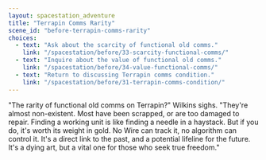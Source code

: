 ```yaml
---
layout: spacestation_adventure
title: "Terrapin Comms Rarity"
scene_id: "before-terrapin-comms-rarity"
choices:
  - text: "Ask about the scarcity of functional old comms."
    link: "/spacestation/before/33-scarcity-functional-comms/"
  - text: "Inquire about the value of functional old comms."
    link: "/spacestation/before/34-value-functional-comms/"
  - text: "Return to discussing Terrapin comms condition."
    link: "/spacestation/before/31-terrapin-comms-condition/"
---
```


"The rarity of functional old comms on Terrapin?" Wilkins sighs. "They're almost non-existent. Most have been scrapped, or are too damaged to repair. Finding a working unit is like finding a needle in a haystack. But if you do, it's worth its weight in gold. No Wire can track it, no algorithm can control it. It's a direct link to the past, and a potential lifeline for the future. It's a dying art, but a vital one for those who seek true freedom."
